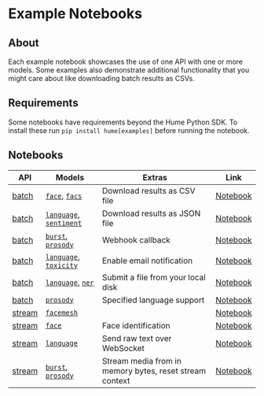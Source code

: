 # Example Notebooks

## About

Each example notebook showcases the use of one API with one or more models. Some examples also demonstrate additional functionality that you might care about like downloading batch results as CSVs.

## Requirements

Some notebooks have requirements beyond the Hume Python SDK. To install these run `pip install hume[examples]` before running the notebook.

## Notebooks

| API                                              | Models                                                                                                                | Extras                                                  | Link                                                                                              |
| ------------------------------------------------ | --------------------------------------------------------------------------------------------------------------------- | ------------------------------------------------------- | ------------------------------------------------------------------------------------------------- |
| [batch](https://dev.hume.ai/reference/start_job) | [`face`](https://dev.hume.ai/docs/facial-expression), [`facs`](https://dev.hume.ai/docs/facial-expression)            | Download results as CSV file                            | [Notebook](./batch-facial-action-coding-system/batch-facial-action-coding-system.ipynb)           |
| [batch](https://dev.hume.ai/reference/start_job) | [`language`](https://dev.hume.ai/docs/emotional-language), [`sentiment`](https://dev.hume.ai/docs/emotional-language) | Download results as JSON file                           | [Notebook](./batch-text-sentiment-analysis/batch-text-sentiment-analysis.ipynb)                   |
| [batch](https://dev.hume.ai/reference/start_job) | [`burst`](https://dev.hume.ai/docs/vocal-burst), [`prosody`](https://dev.hume.ai/docs/speech-prosody)                 | Webhook callback                                        | [Notebook](./batch-voice-expression/batch-voice-expression.ipynb)                                 |
| [batch](https://dev.hume.ai/reference/start_job) | [`language`,](https://dev.hume.ai/docs/emotional-language) [`toxicity`](https://dev.hume.ai/docs/emotional-language)  | Enable email notification                               | [Notebook](./batch-text-toxicity-detection/batch-text-toxicity-detection.ipynb)                   |
| [batch](https://dev.hume.ai/reference/start_job) | [`language`,](https://dev.hume.ai/docs/emotional-language) [`ner`](https://dev.hume.ai/docs/emotional-language)       | Submit a file from your local disk                      | [Notebook](./batch-text-entity-recognition/batch-text-entity-recognition.ipynb)                   |
| [batch](https://dev.hume.ai/reference/start_job) | [`prosody`](https://dev.hume.ai/docs/speech-prosody)                                                                  | Specified language support                              | [Notebook](./batch-specified-language-transcription/batch-specified-language-transcription.ipynb) |
| [stream](https://dev.hume.ai/docs/streaming-api) | [`facemesh`](https://dev.hume.ai/docs/facial-expression)                                                              |                                                         | [Notebook](./stream-anonymized-facemesh/stream-anonymized-facemesh.ipynb)                         |
| [stream](https://dev.hume.ai/docs/streaming-api) | [`face`](https://dev.hume.ai/docs/facial-expression)                                                                  | Face identification                                     | [Notebook](./stream-face-expression/stream-face-expression.ipynb)                                 |
| [stream](https://dev.hume.ai/docs/streaming-api) | [`language`](https://dev.hume.ai/docs/emotional-language)                                                             | Send raw text over WebSocket                            | [Notebook](./stream-text-emotion/stream-text-emotion.ipynb)                                       |
| [stream](https://dev.hume.ai/docs/streaming-api) | [`burst`](https://dev.hume.ai/docs/vocal-burst), [`prosody`](https://dev.hume.ai/docs/speech-prosody)                 | Stream media from in memory bytes, reset stream context | [Notebook](./stream-voice-expression/stream-voice-expression.ipynb)                               |
